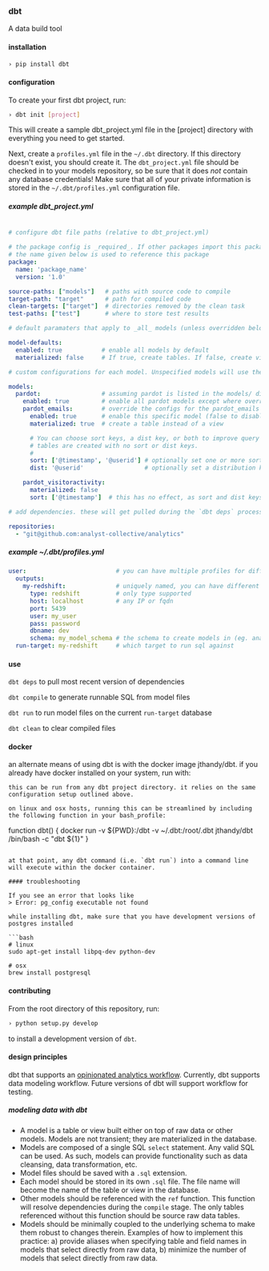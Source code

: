 ### dbt

A data build tool

#### installation

```bash
› pip install dbt
```

#### configuration
  To create your first dbt project, run:
  ```bash
  › dbt init [project]
  ```
  This will create a sample dbt_project.yml file in the [project] directory with everything you need to get started.

  Next, create a `profiles.yml` file in the `~/.dbt` directory. If this directory doesn't exist, you should create it. The
  `dbt_project.yml` file should be checked in to your models repository, so be sure that it does *not* contain any database
  credentials! Make sure that all of your private information is stored in the `~/.dbt/profiles.yml` configuration file.

##### example dbt_project.yml
```yml

# configure dbt file paths (relative to dbt_project.yml)

# the package config is _required_. If other packages import this package,
# the name given below is used to reference this package
package:
  name: 'package_name'
  version: '1.0'

source-paths: ["models"]   # paths with source code to compile
target-path: "target"      # path for compiled code
clean-targets: ["target"]  # directories removed by the clean task
test-paths: ["test"]       # where to store test results

# default paramaters that apply to _all_ models (unless overridden below)

model-defaults:
  enabled: true           # enable all models by default
  materialized: false     # If true, create tables. If false, create views

# custom configurations for each model. Unspecified models will use the model-defaults information above.

models:
  pardot:                 # assuming pardot is listed in the models/ directory
    enabled: true         # enable all pardot models except where overriden (same as default)
    pardot_emails:        # override the configs for the pardot_emails model
      enabled: true       # enable this specific model (false to disable)
      materialized: true  # create a table instead of a view

      # You can choose sort keys, a dist key, or both to improve query efficiency. By default, materialized
      # tables are created with no sort or dist keys.
      #
      sort: ['@timestamp', '@userid'] # optionally set one or more sort keys on the materialized table
      dist: '@userid'                 # optionally set a distribution key on the materialized table

    pardot_visitoractivity:
      materialized: false
      sort: ['@timestamp']  # this has no effect, as sort and dist keys only apply to materialized tables

# add dependencies. these will get pulled during the `dbt deps` process.

repositories:
  - "git@github.com:analyst-collective/analytics"

```

##### example ~/.dbt/profiles.yml
```yml
user:                         # you can have multiple profiles for different projects
  outputs:
    my-redshift:              # uniquely named, you can have different targets in a profile
      type: redshift          # only type supported
      host: localhost         # any IP or fqdn
      port: 5439
      user: my_user
      pass: password
      dbname: dev
      schema: my_model_schema # the schema to create models in (eg. analyst_collective)
  run-target: my-redshift     # which target to run sql against
```

#### use

`dbt deps` to pull most recent version of dependencies

`dbt compile` to generate runnable SQL from model files

`dbt run` to run model files on the current `run-target` database

`dbt clean` to clear compiled files

#### docker

an alternate means of using dbt is with the docker image jthandy/dbt. if you already have docker installed on your system, run with:
```docker run -v ${PWD}:/dbt -v ~/.dbt:/root/.dbt jthandy/dbt /bin/bash -c "[type your command here]"
this can be run from any dbt project directory. it relies on the same configuration setup outlined above.

on linux and osx hosts, running this can be streamlined by including the following function in your bash_profile:
```
function dbt() {
    docker run -v ${PWD}:/dbt -v ~/.dbt:/root/.dbt jthandy/dbt /bin/bash -c "dbt ${1}"
}
```

at that point, any dbt command (i.e. `dbt run`) into a command line will execute within the docker container.

#### troubleshooting

If you see an error that looks like
> Error: pg_config executable not found

while installing dbt, make sure that you have development versions of postgres installed

```bash
# linux
sudo apt-get install libpq-dev python-dev

# osx
brew install postgresql
```

#### contributing

From the root directory of this repository, run:
```bash
› python setup.py develop
```

to install a development version of `dbt`.

#### design principles

dbt that supports an [opinionated analytics workflow](https://github.com/analyst-collective/wiki/wiki/Building-a-Mature-Analytics-Workflow:-The-Analyst-Collective-Viewpoint). Currently, dbt supports data modeling workflow. Future versions of dbt will support workflow for testing.

##### modeling data with dbt
- A model is a table or view built either on top of raw data or other models. Models are not transient; they are materialized in the database.
- Models are composed of a single SQL `select` statement. Any valid SQL can be used. As such, models can provide functionality such as data cleansing, data transformation, etc.
- Model files should be saved with a `.sql` extension.
- Each model should be stored in its own `.sql` file. The file name will become the name of the table or view in the database.
- Other models should be referenced with the `ref` function. This function will resolve dependencies during the `compile` stage. The only tables referenced without this function should be source raw data tables.
- Models should be minimally coupled to the underlying schema to make them robust to changes therein. Examples of how to implement this practice: a) provide aliases when specifying table and field names in models that select directly from raw data, b) minimize the number of models that select directly from raw data.
